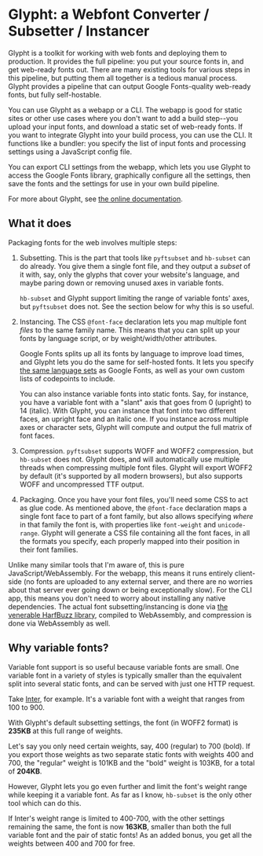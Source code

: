 # Glypht: a Webfont Converter / Subsetter / Instancer

Glypht is a toolkit for working with web fonts and deploying them to production. It provides the full pipeline: you put your source fonts in, and get web-ready fonts out. There are many existing tools for various steps in this pipeline, but putting them all together is a tedious manual process. Glypht provides a pipeline that can output Google Fonts-quality web-ready fonts, but fully self-hostable.

You can use Glypht as a webapp or a CLI. The webapp is good for static sites or other use cases where you don't want to add a build step--you upload your input fonts, and download a static set of web-ready fonts. If you want to integrate Glypht into your build process, you can use the CLI. It functions like a bundler: you specify the list of input fonts and processing settings using a JavaScript config file.

You can export CLI settings from the webapp, which lets you use Glypht to access the Google Fonts library, graphically configure all the settings, then save the fonts and the settings for use in your own build pipeline.

For more about Glypht, see [the online documentation](https://glypht.valadaptive.dev/docs/).

## What it does

Packaging fonts for the web involves multiple steps:

1. Subsetting. This is the part that tools like `pyftsubset` and `hb-subset` can do already. You give them a single font file, and they output a *subset* of it with, say, only the glyphs that cover your website's language, and maybe paring down or removing unused axes in variable fonts.

    `hb-subset` and Glypht support limiting the range of variable fonts' axes, but `pyftsubset` does not. See the section below for why this is so useful.

2. Instancing. The CSS `@font-face` declaration lets you map multiple font *files* to the same family name. This means that you can split up your fonts by language script, or by weight/width/other attributes.

    Google Fonts splits up all its fonts by language to improve load times, and Glypht lets you do the same for self-hosted fonts. It lets you specify [the same language sets](https://github.com/googlefonts/nam-files) as Google Fonts, as well as your own custom lists of codepoints to include.

    You can also instance variable fonts into static fonts. Say, for instance, you have a variable font with a "slant" axis that goes from 0 (upright) to 14 (italic). With Glypht, you can instance that font into two different faces, an upright face and an italic one. If you instance across multiple axes or character sets, Glypht will compute and output the full matrix of font faces.

3. Compression. `pyftsubset` supports WOFF and WOFF2 compression, but `hb-subset` does not. Glypht does, and will automatically use multiple threads when compressing multiple font files. Glypht will export WOFF2 by default (it's supported by all modern browsers), but also supports WOFF and uncompressed TTF output.

4. Packaging. Once you have your font files, you'll need some CSS to act as glue code. As mentioned above, the `@font-face` declaration maps a single font face to part of a font family, but also allows specifying *where* in that family the font is, with properties like `font-weight` and `unicode-range`. Glypht will generate a CSS file containing all the font faces, in all the formats you specify, each properly mapped into their position in their font families.

Unlike many similar tools that I'm aware of, this is pure JavaScript/WebAssembly. For the webapp, this means it runs entirely client-side (no fonts are uploaded to any external server, and there are no worries about that server ever going down or being exceptionally slow). For the CLI app, this means you don't need to worry about installing any native dependencies. The actual font subsetting/instancing is done via [the venerable HarfBuzz library](https://harfbuzz.github.io), compiled to WebAssembly, and compression is done via WebAssembly as well.

## Why variable fonts?

Variable font support is so useful because variable fonts are small. One variable font in a variety of styles is typically smaller than the equivalent split into several static fonts, and can be served with just one HTTP request.

Take [Inter](https://rsms.me/inter/), for example. It's a variable font with a weight that ranges from 100 to 900.

With Glypht's default subsetting settings, the font (in WOFF2 format) is **235KB** at this full range of weights.

Let's say you only need certain weights, say, 400 (regular) to 700 (bold). If you export those weights as two separate static fonts with weights 400 and 700, the "regular" weight is 101KB and the "bold" weight is 103KB, for a total of **204KB**.

However, Glypht lets you go even further and limit the font's weight range while keeping it a variable font. As far as I know, `hb-subset` is the only other tool which can do this.

If Inter's weight range is limited to 400-700, with the other settings remaining the same, the font is now **163KB**, smaller than both the full variable font and the pair of static fonts! As an added bonus, you get all the weights between 400 and 700 for free.

